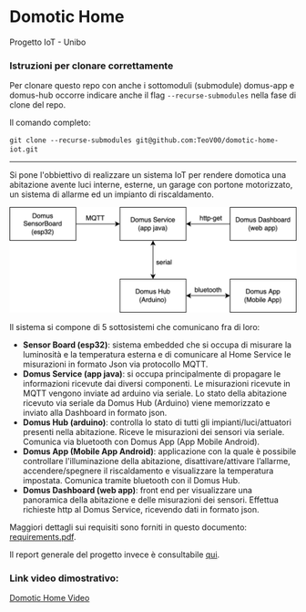 # Domotic Home
Progetto IoT - Unibo


### Istruzioni per clonare correttamente

Per clonare questo repo con anche i sottomoduli (submodule) domus-app e domus-hub occorre indicare anche il flag ```--recurse-submodules``` nella fase di clone del repo.

Il comando completo:
```
git clone --recurse-submodules git@github.com:TeoV00/domotic-home-iot.git
```

---

Si pone l'obbiettivo di realizzare un sistema IoT per rendere domotica una abitazione avente luci interne, esterne, un garage con portone motorizzato, un sistema di allarme ed un impianto di riscaldamento.

![Domotic Home architecture](./doc/diagrams/arch.png)

Il sistema si compone di 5 sottosistemi che comunicano fra di loro:

+ **Sensor Board (esp32)**: sistema embedded che si occupa di misurare la luminosità e la temperatura esterna e di comunicare al Home Service le misurazioni in formato Json via protocollo MQTT.
+ **Domus Service (app java)**: si occupa principalmente di propagare le informazioni ricevute dai diversi componenti. Le misurazioni ricevute in MQTT vengono inviate ad arduino via seriale. Lo stato della abitazione ricevuto via seriale da Domus Hub (Arduino) viene memorizzato e inviato alla Dashboard in formato json.
+ **Domus Hub (arduino)**: controlla lo stato di tutti gli impianti/luci/attuatori presenti nella abitazione. Riceve le misurazioni dei sensori via seriale. Comunica via bluetooth con Domus App (App Mobile Android).
+ **Domus App (Mobile App Android)**: applicazione con la quale è possibile controllare l'illuminazione della abitazione, disattivare/attivare l’allarme, accendere/spegnere il riscaldamento e visualizzare la temperatura impostata. Comunica tramite bluetooth con il Domus Hub.
+ **Domus Dashboard (web app)**: front end per visualizzare una panoramica della abitazione e delle misurazioni dei sensori. Effettua richieste http al Domus Service, ricevendo dati in formato json.

Maggiori dettagli sui requisiti sono forniti in questo documento: [requirements.pdf](./doc/requirements.pdf).

Il report generale del progetto invece è consultabile [qui](./doc/report.pdf).


### Link video dimostrativo: 
[Domotic Home Video](https://liveunibo-my.sharepoint.com/personal/matteo_violani_studio_unibo_it/_layouts/15/stream.aspx?id=%2Fpersonal%2Fmatteo%5Fviolani%5Fstudio%5Funibo%5Fit%2FDocuments%2Fprogetto%20Iot%2FDomotic%20Home%20%2D%20Progetto%20iot%2Emp4&ga=1)

